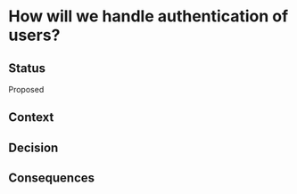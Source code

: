 # How will we handle authentication of users?

## Status
Proposed

## Context
 

## Decision

## Consequences

